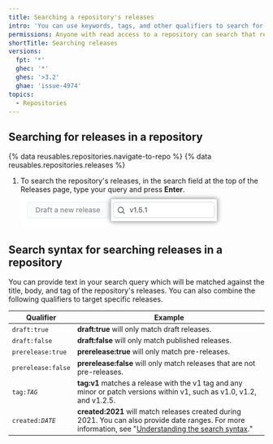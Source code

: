 ```yaml
---
title: Searching a repository's releases
intro: 'You can use keywords, tags, and other qualifiers to search for particular releases in a repository.'
permissions: Anyone with read access to a repository can search that repository's releases.
shortTitle: Searching releases
versions:
  fpt: '*'
  ghec: '*'
  ghes: '>3.2'
  ghae: 'issue-4974'
topics:
  - Repositories
---
```


## Searching for releases in a repository

{% data reusables.repositories.navigate-to-repo %}
{% data reusables.repositories.releases %}
1. To search the repository's releases, in the search field at the top of the Releases page, type your query and press **Enter**.
![Releases search field](/assets/images/help/releases/search-releases.png)

## Search syntax for searching releases in a repository

You can provide text in your search query which will be matched against the title, body, and tag of the repository's releases. You can also combine the following qualifiers to target specific releases.

| Qualifier        | Example
| ------------- | -------------
| `draft:true` | **draft:true** will only match draft releases.
| `draft:false` | **draft:false** will only match published releases.
| `prerelease:true` | **prerelease:true** will only match pre-releases.
| `prerelease:false` | **prerelease:false** will only match releases that are not pre-releases.
| <code>tag:<em>TAG</em></code> | **tag:v1** matches a release with the v1 tag and any minor or patch versions within v1, such as v1.0, v1.2, and v1.2.5.
| <code>created:<em>DATE</em></code> | **created:2021** will match releases created during 2021. You can also provide date ranges. For more information, see "[Understanding the search syntax](/search-github/getting-started-with-searching-on-github/understanding-the-search-syntax#query-for-dates)."
